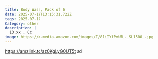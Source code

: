 ```yaml
---
title: Body Wash, Pack of 6
date: 2025-07-19T13:15:31.722Z
tags: 2025-07-19
Category: other
description: |
  13.xx , Cc
image: https://m.media-amazon.com/images/I/81iIYfPvkML._SL1500_.jpg
---
```

https://amzlink.to/az0KgLyG0UT5t    ad